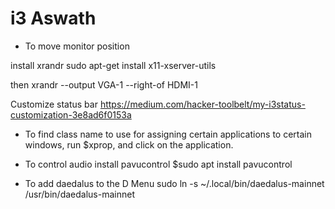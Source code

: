 # i3 Aswath

* To move monitor position

install xrandr
sudo apt-get install x11-xserver-utils

then
xrandr --output VGA-1 --right-of HDMI-1


Customize status bar
https://medium.com/hacker-toolbelt/my-i3status-customization-3e8ad6f0153a


* To find class name to use for assigning certain applications to certain windows, 
run $xprop, and click on the application.

* To control audio install pavucontrol
$sudo apt install pavucontrol

* To add daedalus to the D Menu
sudo ln -s ~/.local/bin/daedalus-mainnet /usr/bin/daedalus-mainnet
